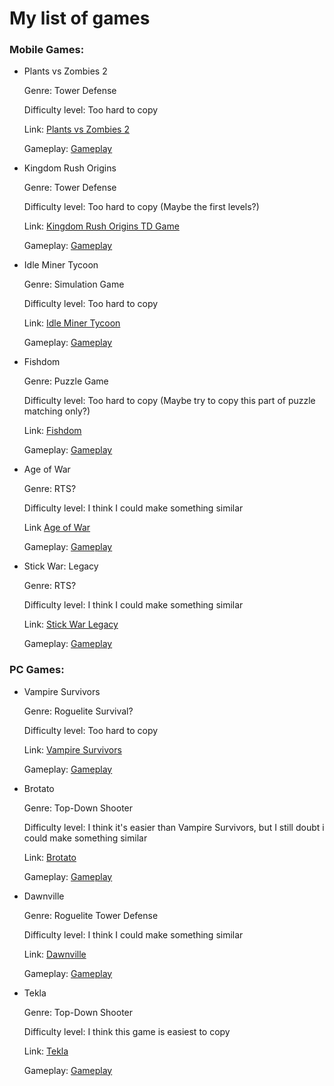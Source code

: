 # My list of games

### Mobile Games:

- Plants vs Zombies 2
  
  Genre: Tower Defense
  
  Difficulty level: Too hard to copy

  Link: [Plants vs Zombies 2](https://play.google.com/store/apps/details?id=com.ea.game.pvz2_row&hl=pl&gl=US&pli=1)
  
  Gameplay: [Gameplay](https://www.youtube.com/watch?v=klfBwzFRCuo&ab_channel=ZackScottGames)

- Kingdom Rush Origins
  
  Genre: Tower Defense
  
  Difficulty level: Too hard to copy (Maybe the first levels?)

  Link: [Kingdom Rush Origins TD Game](https://play.google.com/store/apps/details?id=com.ironhidegames.android.kingdomrushorigins&hl=pl&gl=US)
  
  Gameplay: [Gameplay](https://www.youtube.com/watch?v=zy0ZkpkFiCo&ab_channel=TouchGameplay)

- Idle Miner Tycoon
  
  Genre: Simulation Game
  
  Difficulty level: Too hard to copy

  Link: [Idle Miner Tycoon](https://play.google.com/store/apps/details?id=com.fluffyfairygames.idleminertycoon&hl=pl&gl=US)
  
  Gameplay: [Gameplay](https://www.youtube.com/watch?v=NeJAmRvyKS8&ab_channel=Neogaming)

- Fishdom
  
  Genre: Puzzle Game
  
  Difficulty level: Too hard to copy (Maybe try to copy this part of puzzle matching only?)

  Link: [Fishdom](https://play.google.com/store/apps/details?id=com.playrix.fishdomdd.gplay&hl=pl&gl=US)
  
  Gameplay: [Gameplay](https://www.youtube.com/watch?v=p63fuzZupB8&ab_channel=Neogaming)

- Age of War
  
  Genre: RTS?
  
  Difficulty level: I think I could make something similar

  Link [Age of War](https://play.google.com/store/apps/details?id=com.maxgames.ageofwar1&hl=pl&gl=US)

  Gameplay: [Gameplay](https://www.youtube.com/watch?v=MPi64-aHfg8&ab_channel=Dad%27sGamingAddiction)
  
- Stick War: Legacy
  
  Genre: RTS?
  
  Difficulty level: I think I could make something similar

  Link: [Stick War Legacy](https://play.google.com/store/apps/details?id=com.maxgames.stickwarlegacy&hl=pl&gl=US)
  
  Gameplay: [Gameplay](https://www.youtube.com/watch?v=K3WWAx7yyz4&ab_channel=PryszardAndroidiOSGameplays)
  
### PC Games:

- Vampire Survivors
  
  Genre: Roguelite Survival?
  
  Difficulty level: Too hard to copy

  Link: [Vampire Survivors](https://store.steampowered.com/app/1794680/Vampire_Survivors/)

  Gameplay: [Gameplay](https://www.youtube.com/watch?v=xqDmZzqrnBo&ab_channel=Ludophiles)
  
- Brotato
  
  Genre: Top-Down Shooter
  
  Difficulty level: I think it's easier than Vampire Survivors, but I still doubt i could make something similar

  Link: [Brotato](https://store.steampowered.com/app/1942280/Brotato/)

  Gameplay: [Gameplay](https://www.youtube.com/watch?v=Ph3wh84vWD4&ab_channel=HopezeraGaming)
  
- Dawnville
  
  Genre: Roguelite Tower Defense
  
  Difficulty level: I think I could make something similar

  Link: [Dawnville](https://sorensaket.itch.io/dawnville)
  
  Gameplay: [Gameplay](https://www.youtube.com/watch?v=-CwEZvnte0Q&ab_channel=FullThrough)
  
- Tekla
  
  Genre: Top-Down Shooter
  
  Difficulty level: I think this game is easiest to copy

  Link: [Tekla](https://store.steampowered.com/app/1871430/Tekla/) 
  
  Gameplay: [Gameplay](https://www.youtube.com/watch?v=uTrWC0BZ3ZA&ab_channel=MoonGirlGaming)
  
